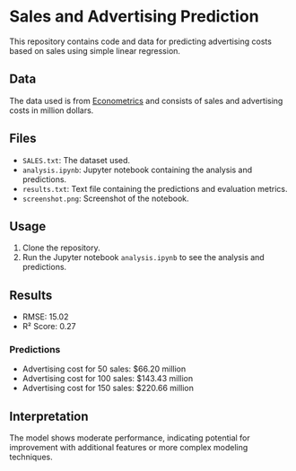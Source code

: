# Sales and Advertising Prediction

This repository contains code and data for predicting advertising costs based on sales using simple linear regression.

## Data
The data used is from [Econometrics](https://www.econometrics.com/intro/SALES.txt) and consists of sales and advertising costs in million dollars.

## Files
- `SALES.txt`: The dataset used.
- `analysis.ipynb`: Jupyter notebook containing the analysis and predictions.
- `results.txt`: Text file containing the predictions and evaluation metrics.
- `screenshot.png`: Screenshot of the notebook.

## Usage
1. Clone the repository.
2. Run the Jupyter notebook `analysis.ipynb` to see the analysis and predictions.

## Results
- RMSE: 15.02
- R² Score: 0.27

### Predictions
- Advertising cost for 50 sales: $66.20 million
- Advertising cost for 100 sales: $143.43 million
- Advertising cost for 150 sales: $220.66 million

## Interpretation
The model shows moderate performance, indicating potential for improvement with additional features or more complex modeling techniques.
